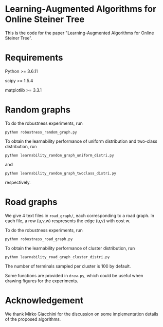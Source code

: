 # Learning-Augmented Algorithms for Online Steiner Tree
This is the code for the paper "Learning-Augmented Algorithms for Online Steiner Tree".

# Requirements

Python >= 3.6.11

scipy >= 1.5.4

matplotlib >= 3.3.1




# Random graphs
To do the robustness experiments, run
```
python robustness_random_graph.py
```
To obtain the learnability performance of uniform distribution and two-class distribution, run
```
python learnability_random_graph_uniform_distri.py
```
and 
```
python learnability_random_graph_twoclass_distri.py
```
respectively.

# Road graphs

We give 4 text files in ``road_graph/``, each corresponding to a road graph. In each file, a row (u,v,w) respresents the edge (u,v) with cost w.

To do the robustness experiments, run
```
python robustness_road_graph.py
```

To obtain the learnability performance of cluster distribution, run
```
python learnability_road_graph_cluster_distri.py
```
The number of terminals sampled per cluster is 100 by default.

Some functions are provided in ``draw.py``, which could be useful when drawing figures for the experiments.

# Acknowledgement

We thank Mirko Giacchini for the discussion on some implementation details of the proposed algorithms.
